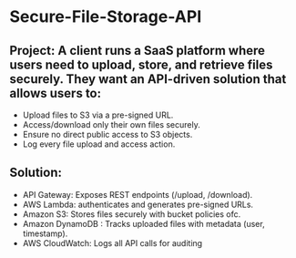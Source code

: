 # Secure-File-Storage-API

## Project: A client runs a SaaS platform where users need to upload, store, and retrieve files securely. They want an API-driven solution that allows users to:

- Upload files to S3 via a pre-signed URL.
- Access/download only their own files securely.
- Ensure no direct public access to S3 objects.
- Log every file upload and access action.

## Solution: 

- API Gateway: Exposes REST endpoints (/upload, /download).
- AWS Lambda: authenticates and generates pre-signed URLs.
- Amazon S3: Stores files securely with bucket policies ofc.
- Amazon DynamoDB : Tracks uploaded files with metadata (user, timestamp).
- AWS CloudWatch: Logs all API calls for auditing


